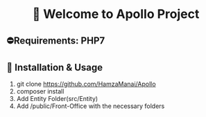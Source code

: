 # <h1 align="center" >👋 Welcome to  Apollo Project  </h1>
##  ⛔Requirements: PHP7
## :wrench: Installation & Usage
1. git clone https://github.com/HamzaManai/Apollo
2. composer install
3. Add Entity Folder(src/Entity)
4. Add /public/Front-Office with the necessary folders